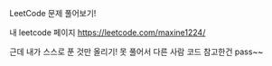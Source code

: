 LeetCode 문제 풀어보기! 

내 leetcode 페이지 https://leetcode.com/maxine1224/

근데 내가 스스로 푼 것만 올리기!
못 풀어서 다른 사람 코드 참고한건 pass~~ 
